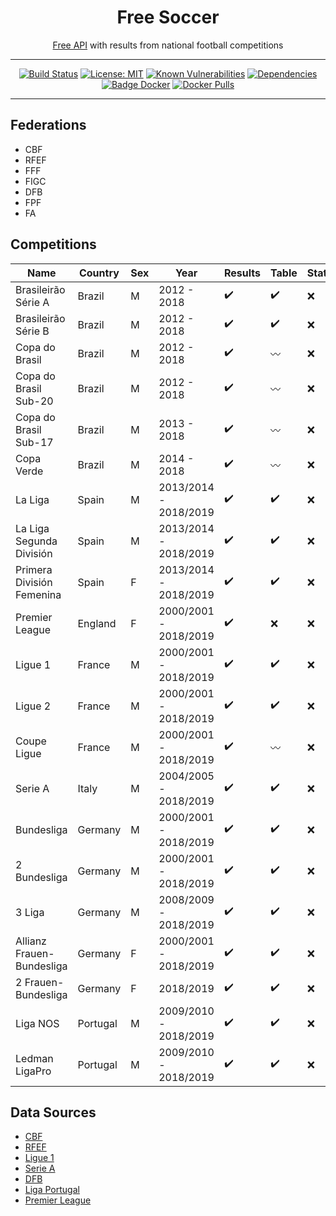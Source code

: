 <div align="center">
<h1>Free Soccer</h1>

[Free API](https://www.apifreesoccer.com/) with results from national football competitions

</div>

<hr />

<div align="center">

[![Build Status](https://travis-ci.com/andrelmlins/freesoccer.svg?branch=master)](https://travis-ci.com/andrelmlins/freesoccer)
[![License: MIT](https://img.shields.io/badge/License-MIT-yellow.svg)](https://github.com/andrelmlins/freesoccer/blob/master/LICENSE)
[![Known Vulnerabilities](https://snyk.io/test/github/andrelmlins/freesoccer/badge.svg)](https://snyk.io/test/github/andrelmlins/freesoccer)
[![Dependencies](https://david-dm.org/andrelmlins/freesoccer.svg)](https://david-dm.org/andrelmlins/freesoccer)
[![Badge Docker](https://images.microbadger.com/badges/image/andrelmlins1/freesoccer.svg)](https://microbadger.com/images/andrelmlins1/freesoccer "Get your own image badge on microbadger.com")
[![Docker Pulls](https://img.shields.io/docker/pulls/andrelmlins1/freesoccer.svg)](https://hub.docker.com/r/andrelmlins1/freesoccer)

</div>

<hr />

## Federations

- CBF
- RFEF
- FFF
- FIGC
- DFB
- FPF
- FA

## Competitions

| Name                      | Country  | Sex | Year                  | Results            | Table              | Statistics | Flags              |
| ------------------------- | -------- | --- | --------------------- | ------------------ | ------------------ | ---------- | ------------------ |
| Brasileirão Série A       | Brazil   | M   | 2012 - 2018           | :heavy_check_mark: | :heavy_check_mark: | :x:        | :heavy_check_mark: |
| Brasileirão Série B       | Brazil   | M   | 2012 - 2018           | :heavy_check_mark: | :heavy_check_mark: | :x:        | :heavy_check_mark: |
| Copa do Brasil            | Brazil   | M   | 2012 - 2018           | :heavy_check_mark: | :wavy_dash:        | :x:        | :heavy_check_mark: |
| Copa do Brasil Sub-20     | Brazil   | M   | 2012 - 2018           | :heavy_check_mark: | :wavy_dash:        | :x:        | :heavy_check_mark: |
| Copa do Brasil Sub-17     | Brazil   | M   | 2013 - 2018           | :heavy_check_mark: | :wavy_dash:        | :x:        | :heavy_check_mark: |
| Copa Verde                | Brazil   | M   | 2014 - 2018           | :heavy_check_mark: | :wavy_dash:        | :x:        | :heavy_check_mark: |
| La Liga                   | Spain    | M   | 2013/2014 - 2018/2019 | :heavy_check_mark: | :heavy_check_mark: | :x:        | :x:                |
| La Liga Segunda División  | Spain    | M   | 2013/2014 - 2018/2019 | :heavy_check_mark: | :heavy_check_mark: | :x:        | :x:                |
| Primera División Femenina | Spain    | F   | 2013/2014 - 2018/2019 | :heavy_check_mark: | :heavy_check_mark: | :x:        | :x:                |
| Premier League            | England  | F   | 2000/2001 - 2018/2019 | :heavy_check_mark: | :x:                | :x:        | :x:                |
| Ligue 1                   | France   | M   | 2000/2001 - 2018/2019 | :heavy_check_mark: | :heavy_check_mark: | :x:        | :heavy_check_mark: |
| Ligue 2                   | France   | M   | 2000/2001 - 2018/2019 | :heavy_check_mark: | :heavy_check_mark: | :x:        | :heavy_check_mark: |
| Coupe Ligue               | France   | M   | 2000/2001 - 2018/2019 | :heavy_check_mark: | :wavy_dash:        | :x:        | :heavy_check_mark: |
| Serie A                   | Italy    | M   | 2004/2005 - 2018/2019 | :heavy_check_mark: | :heavy_check_mark: | :x:        | :heavy_check_mark: |
| Bundesliga                | Germany  | M   | 2000/2001 - 2018/2019 | :heavy_check_mark: | :heavy_check_mark: | :x:        | :heavy_check_mark: |
| 2 Bundesliga              | Germany  | M   | 2000/2001 - 2018/2019 | :heavy_check_mark: | :heavy_check_mark: | :x:        | :heavy_check_mark: |
| 3 Liga                    | Germany  | M   | 2008/2009 - 2018/2019 | :heavy_check_mark: | :heavy_check_mark: | :x:        | :heavy_check_mark: |
| Allianz Frauen-Bundesliga | Germany  | F   | 2000/2001 - 2018/2019 | :heavy_check_mark: | :heavy_check_mark: | :x:        | :heavy_check_mark: |
| 2 Frauen-Bundesliga       | Germany  | F   | 2018/2019             | :heavy_check_mark: | :heavy_check_mark: | :x:        | :heavy_check_mark: |
| Liga NOS                  | Portugal | M   | 2009/2010 - 2018/2019 | :heavy_check_mark: | :heavy_check_mark: | :x:        | :x:                |
| Ledman LigaPro            | Portugal | M   | 2009/2010 - 2018/2019 | :heavy_check_mark: | :heavy_check_mark: | :x:        | :x:                |

## Data Sources

- [CBF](http://cbf.com.br/)
- [RFEF](http://www.rfef.es/)
- [Ligue 1](https://www.ligue1.com/)
- [Serie A](http://www.legaseriea.it/)
- [DFB](https://www.dfb.de/)
- [Liga Portugal](http://ligaportugal.pt/)
- [Premier League](https://www.premierleague.com/)
